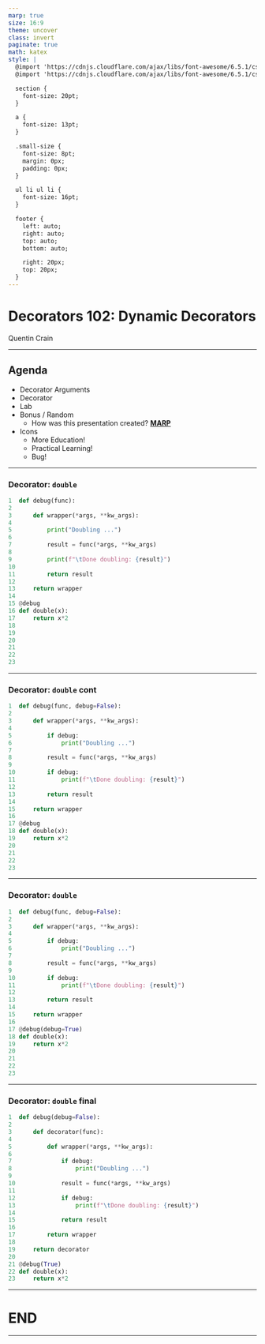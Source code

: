 ```yaml
---
marp: true
size: 16:9
theme: uncover
class: invert
paginate: true
math: katex
style: |
  @import 'https://cdnjs.cloudflare.com/ajax/libs/font-awesome/6.5.1/css/fontawesome.min.css';
  @import 'https://cdnjs.cloudflare.com/ajax/libs/font-awesome/6.5.1/css/solid.min.css';

  section {
    font-size: 20pt;
  }

  a {
    font-size: 13pt;
  }

  .small-size {
    font-size: 8pt;
    margin: 0px;
    padding: 0px;
  }

  ul li ul li {
    font-size: 16pt;
  }

  footer {
    left: auto;
    right: auto;
    top: auto;
    bottom: auto;

    right: 20px;
    top: 20px;
  }
---
```


# Decorators 102: Dynamic Decorators

Quentin Crain

---

## Agenda

- Decorator Arguments
- Decorator
- Lab
- Bonus / Random
  - How was this presentation created? **[MARP](https://marp.app/)**
- Icons
  - <span class="fa-solid fa-brain"> More Education!</span>
  - <span class="fa-solid fa-laptop-code"> Practical Learning!</span>
  - <span class="fa-solid fa-virus-covid"> Bug!</span>

---

### Decorator: `double`

```python
1  def debug(func):
2
3      def wrapper(*args, **kw_args):
4
5          print("Doubling ...")
6
7          result = func(*args, **kw_args)
8
9          print(f"\tDone doubling: {result}")
10
11         return result
12
13     return wrapper
14
15 @debug
16 def double(x):
17     return x*2
18
19
20
21
22
23
```

---

### Decorator: `double` cont

```python
1  def debug(func, debug=False):
2
3      def wrapper(*args, **kw_args):
4
5          if debug:
6              print("Doubling ...")
7
8          result = func(*args, **kw_args)
9
10         if debug:
11             print(f"\tDone doubling: {result}")
12
13         return result
14
15     return wrapper
16
17 @debug
18 def double(x):
19     return x*2
20
21
22
23
```

---

### Decorator: `double` <span class="fa-solid fa-virus-covid"> </span>

```python
1  def debug(func, debug=False):
2
3      def wrapper(*args, **kw_args):
4
5          if debug:
6              print("Doubling ...")
7
8          result = func(*args, **kw_args)
9
10         if debug:
11             print(f"\tDone doubling: {result}")
12
13         return result
14
15     return wrapper
16
17 @debug(debug=True)
18 def double(x):
19     return x*2
20
21
22
23
```

---

### Decorator: `double` final

```python
1  def debug(debug=False):
2
3      def decorator(func):
4
5          def wrapper(*args, **kw_args):
6
7              if debug:
8                  print("Doubling ...")
9
10             result = func(*args, **kw_args)
11
12             if debug:
13                 print(f"\tDone doubling: {result}")
14
15             return result
16
17         return wrapper
18
19     return decorator
20
21 @debug(True)
22 def double(x):
23     return x*2
```

---

# END

---
